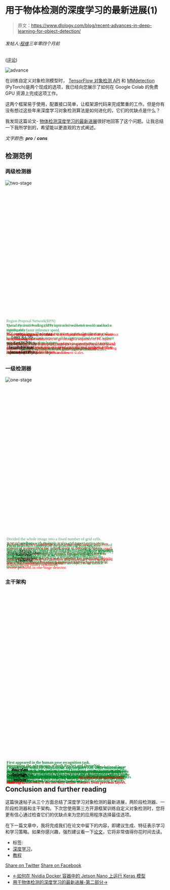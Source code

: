 # 用于物体检测的深度学习的最新进展(1)

> 原文：<https://www.dlology.com/blog/recent-advances-in-deep-learning-for-object-detection/>

###### 发帖人:[程维](/blog/author/Chengwei/)三年零四个月前

([评论](/blog/recent-advances-in-deep-learning-for-object-detection/#disqus_thread))

![advance](img/dfe0945e491f3739e2501380337817b8.png)

在训练自定义对象检测模型时， [TensorFlow 对象检测 API](https://www.dlology.com/blog/how-to-train-an-object-detection-model-easy-for-free/) 和 [MMdetection](https://www.dlology.com/blog/how-to-train-an-object-detection-model-with-mmdetection/) (PyTorch)是两个现成的选项，我已经向您展示了如何在 Google Colab 的免费 GPU 资源上完成这项工作。

这两个框架易于使用，配置接口简单，让框架源代码来完成繁重的工作。但是你有没有想过这些年来深度学习对象检测算法是如何进化的，它们的优缺点是什么？

我发现这篇论文- [物体检测深度学习的最新进展](https://arxiv.org/pdf/1908.03673.pdf)很好地回答了这个问题。让我总结一下我所学到的，希望能以更直观的方式阐述。

*文字颜色: **pro** / **cons***

## 检测范例

### 两级检测器

![two-stage](img/c3835d3c31ab4b16b5cea7878125bdfa.png)

 <svg xmlns:xlink="http://www.w3.org/1999/xlink" xmlns:ev="http://www.w3.org/2001/xml-events" xmlns:v="http://schemas.microsoft.com/visio/2003/SVGExtensions/" viewBox="0 0 592.766 619.695" xml:space="preserve" color-interpolation-filters="sRGB" style="fill: none; fill-rule: evenodd; font-size: 12px; overflow: visible; stroke-linecap: square; stroke-miterlimit: 3;"><title>页-1</title> <title>工作表.13</title> <desc>R-CNN</desc> <text x="42.68" y="585.74" style="fill: #000000; font-family: Calibri; font-size: 1.16666em;" v:langid="1033">R-CNN</text> <title>工作表.14</title> <desc>SPP-net Spatial Pyramid Pooling</desc> <text x="39.3" y="540.86" style="fill: #000000; font-family: Calibri; font-size: 1.16666em;" v:langid="1033">SPP-netSpatial Pyramid <tspan x="38.63" dy="1.2em" style="font-size: 1em;">Pooling</tspan></text> <title>工作表.15</title> <desc>Fast RCNN</desc> <text x="31.59" y="570.76" style="fill: #000000; font-family: Calibri; font-size: 1.16666em;" v:langid="1033">Fast RCNN</text> <title>工作表.16</title> <desc>ROI pooling layer. The feature extraction, region classificat...</desc> <text x="4" y="536.93" style="fill: #00882b; font-family: Calibri; font-size: 1.16666em;" v:langid="1033">ROI pooling layer. The feature extraction, region classification and <tspan x="4" dy="1.2em" style="font-size: 1em;">bounding box regression steps can all be optimized end</tspan>-to-end, without <tspan x="4" dy="1.2em" style="font-size: 1em;">extra cache space to store features.</tspan><tspan x="4" dy="1.2em" style="fill: #ff0000; font-size: 1em;">The proposal generation step still relied on traditional methods such as</tspan> <tspan x="4" dy="1.2em" style="fill: #ff0000; font-size: 1em;">Selective Search or Edge Boxes.</tspan></text> <title>工作表.17</title> <desc>The whole detection framework could not be optimized in an en...</desc> <text x="4" y="577.34" style="fill: #ff0000; font-family: Calibri; font-size: 1.16666em;" v:langid="1033">The whole detection framework could not be optimized in an end-to-end <tspan x="4" dy="1.2em" style="font-size: 1em;">manner, making it difficult to obtain global optimal solution.</tspan></text> <title>工作表.18</title> <desc>Spatial Pyramid Pooling (SPP) layer achieved better results a...</desc> <text x="4" y="507.26" style="fill: #00882b; font-family: Calibri; font-size: 1.16666em;" v:langid="1033">Spatial Pyramid Pooling (SPP) layer achieved better results and had a <tspan x="4" dy="1.2em" style="font-size: 1em;">significantly faster inference speed.</tspan> <tspan x="4" dy="1.2em" style="fill: #ff0000; font-size: 1em;">However the training of SPP</tspan><tspan style="fill: #ff0000; font-size: 1em;">-</tspan><tspan style="fill: #ff0000; font-size: 1em;">net was still multi</tspan><tspan style="fill: #ff0000; font-size: 1em;">-</tspan><tspan style="fill: #ff0000; font-size: 1em;">stage and thus it could not</tspan> <tspan x="4" dy="1.2em" style="fill: #ff0000; font-size: 1em;">be optimized end</tspan><tspan style="fill: #ff0000; font-size: 1em;">-</tspan><tspan style="fill: #ff0000; font-size: 1em;">to</tspan><tspan style="fill: #ff0000; font-size: 1em;">-</tspan><tspan style="fill: #ff0000; font-size: 1em;">end.</tspan><tspan x="4" dy="1.2em" style="fill: #ff0000; font-size: 1em;">SPP layer did not back</tspan><tspan style="fill: #ff0000; font-size: 1em;">-</tspan><tspan style="fill: #ff0000; font-size: 1em;">propagate gradients to convolutional kernels and</tspan> <tspan x="4" dy="1.2em" style="fill: #ff0000; font-size: 1em;">thus all the parameters before the SPP layer were frozen, limited learning</tspan> <tspan x="4" dy="1.2em" style="fill: #ff0000; font-size: 1em;">capability of deep backbone architectures.</tspan></text> <title>工作表.19</title> <desc>Faster R-CNN</desc> <text x="21.94" y="548.76" style="fill: #000000; font-family: Calibri; font-size: 1.16666em;" v:langid="1033">Faster R-CNN</text> <title>工作表.20</title> <desc>Region Proposal Network(RPN) The whole framework could be opt...</desc> <text x="4" y="489.96" style="fill: #459b5c; font-family: Calibri; font-size: 1.16666em;" v:langid="1033">Region Proposal Network(RPN)<tspan x="4" dy="1.2em" style="font-size: 1em;">The whole framework could be optimized in an end</tspan>-to-end manner on <tspan x="4" dy="1.2em" style="font-size: 1em;">training data.</tspan> <tspan x="4" dy="1.2em" style="fill: #ff0000; font-size: 1em;">The computation was not shared in the region classification step, where</tspan> <tspan x="4" dy="1.2em" style="fill: #ff0000; font-size: 1em;">each feature vector still needed to go through a sequence of FC layers</tspan> <tspan x="4" dy="1.2em" style="fill: #ff0000; font-size: 1em;">separately.</tspan><tspan x="4" dy="1.2em" style="fill: #ff0000; font-size: 1em;">used a single deep layer feature map to make the final prediction. This</tspan> <tspan x="4" dy="1.2em" style="fill: #ff0000; font-size: 1em;">made it difficult to detect objects at different scales.</tspan></text> <title>工作表.21</title> <desc>Region-based Fully Convolutional Networks (R-FCN)</desc> <text x="6.33" y="574.87" style="fill: #000000; font-family: Calibri; font-size: 1.16666em;" v:langid="1033">Region-based Fully <tspan x="20.29" dy="1.2em" style="font-size: 1em;">Convolutional</tspan> <tspan x="9.17" dy="1.2em" style="font-size: 1em;">Networks (R</tspan>-FCN)</text> <title>工作表.22</title> <desc>The detector achieved competitive results compared to Faster ...</desc> <text x="4" y="574.87" style="fill: #198742; font-family: Calibri; font-size: 1.16666em;" v:langid="1033">The detector achieved competitive results compared to Faster RCNN <tspan x="4" dy="1.2em" style="font-size: 1em;">without region</tspan>-wise fully connected layer operations.<tspan x="4" dy="1.2em" style="font-size: 1em;">Position-Sensitive Score Map.</tspan></text> <title>工作表.23</title> <desc>Feature Pyramid Networks(FPN)</desc> <text x="12.78" y="588.46" style="fill: #000000; font-family: Calibri; font-size: 1.16666em;" v:langid="1033">Feature Pyramid <tspan x="16.81" dy="1.2em" style="font-size: 1em;">Networks(FPN)</tspan></text> <title>工作表.24</title> <desc>Enable object detection in feature maps at different scales.</desc> <text x="51.91" y="596.86" style="fill: #198742; font-family: Calibri; font-size: 1.16666em;" v:langid="1033">Enable object detection in feature maps at different scales.</text></svg>

### 一级检测器

![one-stage](img/3ecb05c81e03a75033fba25ddae9a98f.png)

 <svg xmlns:xlink="http://www.w3.org/1999/xlink" xmlns:ev="http://www.w3.org/2001/xml-events" xmlns:v="http://schemas.microsoft.com/visio/2003/SVGExtensions/" viewBox="0 0 512.97 589.506" xml:space="preserve" color-interpolation-filters="sRGB" style="fill: none; fill-rule: evenodd; font-size: 12px; overflow: visible; stroke-linecap: square; stroke-miterlimit: 3;"><title>adv2</title> <title>工作表.1</title> <desc>OverFeat</desc> <text x="36.75" y="543.53" style="fill: #000000; font-family: Calibri; font-size: 1.08334em;" v:langid="1033">OverFeat</text> <title>工作表.2</title> <desc>In order to detect multiscale objects, the input image was re...</desc> <text x="6.94" y="512.33" style="fill: #198742; font-family: Calibri; font-size: 1.08334em;" v:langid="1033">In order to detect multiscale objects, the input image was resized <tspan x="4" dy="1.2em" style="font-size: 1em;">into multiple scales which were fed into the network. Finally, the</tspan> <tspan x="4" dy="1.2em" style="font-size: 1em;">predictions across all the scales were merged together.</tspan><tspan x="4" dy="1.2em" style="fill: #ff0000; font-size: 1em;">However, the training of classifiers and regressors were separated</tspan> <tspan x="4" dy="1.2em" style="fill: #ff0000; font-size: 1em;">without being jointly optimized.</tspan></text> <title>工作表.3</title> <desc>YOLO</desc> <text x="45.02" y="531.34" style="fill: #000000; font-family: Calibri; font-size: 1.08334em;" v:langid="1033">YOLO</text> <title>工作表.4</title> <desc>Divided the whole image into fixed number of grid cells. YOLO...</desc> <text x="4" y="492.34" style="fill: #459b5c; font-family: Calibri; font-size: 1.08334em;" v:langid="1033">Divided the whole image into a fixed number of grid cells.<tspan x="4" dy="1.2em" style="fill: #ff0000; font-size: 1em;">YOLO faced some challenges: i) it could detect up to only two</tspan> <tspan x="4" dy="1.2em" style="fill: #ff0000; font-size: 1em;">objects at a given location, which made it difficult to detect small</tspan> <tspan x="4" dy="1.2em" style="fill: #ff0000; font-size: 1em;">objects and crowded objects. ii) only the last feature map was</tspan> <tspan x="4" dy="1.2em" style="fill: #ff0000; font-size: 1em;">used for prediction, which was not suitable for predicting objects</tspan> <tspan x="4" dy="1.2em" style="fill: #ff0000; font-size: 1em;">at multiple scales and aspect ratios</tspan></text> <title>工作表.5</title> <desc>Single-Shot Mulibox Detector (SSD)</desc> <text x="6.77" y="537.01" style="fill: #000000; font-family: Calibri; font-size: 1.08334em;" v:langid="1033">Single-Shot Mulibox <tspan x="20.88" dy="1.2em" style="font-size: 1em;">Detector (SSD)</tspan></text> <title>工作表.6</title> <desc>A set of anchors with multiple scales and aspect-ratios were ...</desc> <text x="4" y="505.81" style="fill: #00882b; font-family: Calibri; font-size: 1.08334em;" v:langid="1033">A set of <tspan style="font-size: 1em; font-weight: bold;">anchors</tspan> with multiple scales and aspect-ratios were <tspan x="4" dy="1.2em" style="font-size: 1em;">generated to discretize the output space of bounding boxes,</tspan> <tspan x="4" dy="1.2em" style="font-size: 1em;">predicted objects on multiple feature maps. (</tspan><tspan style="font-size: 1em; font-weight: bold;">multiple scales</tspan>), <tspan x="4" dy="1.2em" style="font-size: 1em;">hard negative mining.</tspan><tspan x="4" dy="1.2em" style="fill: #ff0000; font-size: 1em;">The class imbalance between foreground and background is a</tspan> <tspan x="4" dy="1.2em" style="fill: #ff0000; font-size: 1em;">severe problem in one</tspan><tspan style="fill: #ff0000; font-size: 1em;">-</tspan><tspan style="fill: #ff0000; font-size: 1em;">stage detector.</tspan></text> <title>工作表.7</title> <desc>RetinaNet</desc> <text x="32.96" y="545.03" style="fill: #000000; font-family: Calibri; font-size: 1.08334em;" v:langid="1033">RetinaNet</text> <title>工作表.8</title> <desc>Focal loss which suppressed the gradients of easy negative sa...</desc> <text x="4" y="513.83" style="fill: #00882b; font-family: Calibri; font-size: 1.08334em; font-weight: bold;" v:langid="1033">Focal loss<tspan style="font-size: 1em; font-weight: normal;">which suppressed the gradients of easy negative</tspan> <tspan x="4" dy="1.2em" style="font-size: 1em; font-weight: normal;">samples instead of simply discarding them.used</tspan> feature pyramid <tspan x="4" dy="1.2em" style="font-size: 1em;">networks</tspan><tspan style="font-size: 1em; font-weight: normal;">to detect multi</tspan><tspan style="font-size: 1em; font-weight: normal;">-</tspan><tspan style="font-size: 1em; font-weight: normal;">scale objects at different levels of</tspan> <tspan x="4" dy="1.2em" style="font-size: 1em; font-weight: normal;">feature maps.</tspan></text> <title>工作表.9</title> <desc>YOLOv2</desc> <text x="38.79" y="557.31" style="fill: #000000; font-family: Calibri; font-size: 1.08334em;" v:langid="1033">YOLOv2</text> <title>工作表.10</title> <desc>Adopted a more powerful deep convolutional backbone. YOLOv2 d...</desc> <text x="4" y="533.91" style="fill: #00882b; font-family: Calibri; font-size: 1.08334em;" v:langid="1033">Adopted a more powerful deep convolutional backbone. YOLOv2 <tspan x="4" dy="1.2em" style="font-size: 1em;">defined better anchor priors by k</tspan>-means clustering from the <tspan x="4" dy="1.2em" style="font-size: 1em;">training data (instead of setting manually). multi</tspan>-scale training <tspan x="4" dy="1.2em" style="font-size: 1em;">techniques.</tspan></text> <title>工作表.11</title> <desc>Anchor-free object, the goal was to predict keypoints of the ...</desc> <text x="4" y="554.45" style="fill: #00882b; font-family: Calibri; font-size: 1.08334em;" v:langid="1033">Anchor-free object, the goal was to predict key points of the <tspan x="4" dy="1.2em" style="font-size: 1em;">bounding box, instead of trying to fit an object to an anchor.</tspan></text> <title>工作表.12</title> <desc>CornerNet</desc> <text x="33.31" y="562.25" style="fill: #000000; font-family: Calibri; font-size: 1.08334em;" v:langid="1033">CornerNet</text></svg>

### 主干架构

##  <svg xmlns:xlink="http://www.w3.org/1999/xlink" xmlns:ev="http://www.w3.org/2001/xml-events" xmlns:v="http://schemas.microsoft.com/visio/2003/SVGExtensions/" viewBox="0 0 496.49 592.474" xml:space="preserve" color-interpolation-filters="sRGB" style="fill: none; fill-rule: evenodd; font-size: 12px; overflow: visible; stroke-linecap: square; stroke-miterlimit: 3;"><title>adv3</title> <title>工作表.1</title> <desc>ResNet</desc> <text x="25.14" y="579.99" style="fill: #000000; font-family: Calibri; font-size: 1.00001em;" v:langid="1033">ResNet</text> <title>工作表.2</title> <desc>ResNet-v2</desc> <text x="17.55" y="567.88" style="fill: #000000; font-family: Calibri; font-size: 1.00001em;" v:langid="1033">ResNet-v2</text> <title>工作表.3</title> <desc>Appropriate ordering of the Batch Normalization could further...</desc> <text x="4" y="553.34" style="fill: #00882b; font-family: Calibri; font-size: 1.00001em;" v:langid="1033">Appropriate ordering of the Batch Normalization could further perform <tspan x="4" dy="1.2em" style="font-size: 1em;">better than original ResNet. possible to successfully train a network with</tspan> <tspan x="4" dy="1.2em" style="font-size: 1em;">more than 1000 layers.</tspan></text> <title>工作表.4</title> <desc>Reduced optimization difficulties by introducing shortcut con...</desc> <text x="4" y="572.79" style="fill: #00882b; font-family: Calibri; font-size: 1.00001em;" v:langid="1033">Reduced optimization difficulties by introducing shortcut connections. <tspan x="4" dy="1.2em" style="fill: #ff0000; font-size: 1em;">Shortcut connection, it did not fully utilize features from previous layers.</tspan></text> <title>工作表.5</title> <desc>DenseNet</desc> <text x="18.73" y="567.74" style="fill: #000000; font-family: Calibri; font-size: 1.00001em;" v:langid="1033">DenseNet</text> <title>工作表.6</title> <desc>Retained the shallow layer features, and improved information...</desc> <text x="4" y="553.34" style="fill: #00882b; font-family: Calibri; font-size: 1.00001em;" v:langid="1033">Retained the shallow layer features, and improved information flow, by <tspan x="4" dy="1.2em" style="font-size: 1em; font-weight: bold;">concatenating</tspan> the input with the residual output instead of element-wise <tspan x="4" dy="1.2em" style="font-size: 1em;">addition.</tspan></text> <title>工作表.7</title> <desc>Integrating the advantages of both ResNet and DenseNet. Divid...</desc> <text x="4" y="535.11" style="fill: #00882b; font-family: Calibri; font-size: 1.00001em;" v:langid="1033">Integrating the advantages of both ResNet and DenseNet.<tspan x="4" dy="1.2em" style="font-size: 1em;">Divides x channels into two parts, used for dense connection computation</tspan> <tspan x="4" dy="1.2em" style="font-size: 1em;">and element</tspan>-wise summation, the result was the concatenated output of the <tspan x="4" dy="1.2em" style="font-size: 1em;">two branches.</tspan></text> <title>工作表.8</title> <desc>Dual Path Network(DPN)</desc> <text x="20.37" y="549.51" style="fill: #000000; font-family: Calibri; font-size: 1.00001em;" v:langid="1033">Dual Path <tspan x="7.15" dy="1.2em" style="font-size: 1em;">Network(DPN)</tspan></text> <title>工作表.23</title> <desc>ResNeXt</desc> <text x="22.02" y="563.27" style="fill: #000000; font-family: Calibri; font-size: 1.00001em;" v:langid="1033">ResNeXt</text> <title>工作表.24</title> <desc>Considerably reduced computation and memory cost while mainta...</desc> <text x="4" y="541.67" style="fill: #00882b; font-family: Calibri; font-size: 1.00001em;" v:langid="1033">Considerably reduced computation and memory cost while maintaining <tspan x="4" dy="1.2em" style="font-size: 1em;">comparable classification accuracy. Adopted</tspan> <tspan style="font-size: 1em; font-weight: bold;">group convolution layers</tspan> <tspan x="4" dy="1.2em" style="font-size: 1em;">which sparsely connects feature map channels to reduce computation</tspan> <tspan x="4" dy="1.2em" style="font-size: 1em;">cost.</tspan></text> <title>工作表.25</title> <desc>MobileNet</desc> <text x="16.54" y="577.51" style="fill: #000000; font-family: Calibri; font-size: 1.00001em;" v:langid="1033">MobileNet</text> <title>工作表.26</title> <desc>Significantly reduced computation cost as well as number of p...</desc> <text x="4" y="570.16" style="fill: #00882b; font-family: Calibri; font-size: 1.00001em;" v:langid="1033">Significantly reduced computation cost as well as the number of parameters <tspan x="4" dy="1.2em" style="font-size: 1em;">without significant loss in classification accuracy.</tspan></text> <title>工作表.27</title> <desc>Increasing model width to improve the learning capacity, appl...</desc> <text x="4" y="553.61" style="fill: #00882b; font-family: Calibri; font-size: 1.00001em;" v:langid="1033">Increasing model width to improve the learning capacity, applied different <tspan x="4" dy="1.2em" style="font-size: 1em;">scale convolution kernels (1 × 1; 3 × 3 and 5 × 5) on the same feature map</tspan> <tspan x="4" dy="1.2em" style="font-size: 1em;">in a given layer.</tspan></text> <title>工作表.28</title> <desc>GoogleNet</desc> <text x="16.43" y="568.01" style="fill: #000000; font-family: Calibri; font-size: 1.00001em;" v:langid="1033">GoogleNet</text> <title>工作表.29</title> <desc>DetNet</desc> <text x="25.04" y="567.87" style="fill: #000000; font-family: Calibri; font-size: 1.00001em;" v:langid="1033">DetNet</text> <title>工作表.30</title> <desc>Kept high resolution feature maps for prediction with dilated...</desc> <text x="4" y="560.67" style="fill: #00882b; font-family: Calibri; font-size: 1.00001em;" v:langid="1033">Kept high-resolution feature maps for prediction with<tspan style="font-size: 1em; font-weight: bold;">dilated convolutions</tspan> <tspan x="4" dy="1.2em" style="font-size: 1em;">to increase receptive fields. Detected objects on multi</tspan>-scale feature maps.</text> <title>工作表.31</title> <desc>Hourglass Network</desc> <text x="18.68" y="546.44" style="fill: #000000; font-family: Calibri; font-size: 1.00001em;" v:langid="1033">Hourglass <tspan x="21.45" dy="1.2em" style="font-size: 1em;">Network</tspan></text> <title>工作表.32</title> <desc>First appeared in human pose recognition task. First downsamp...</desc> <text x="4" y="524.84" style="fill: #00882b; font-family: Calibri; font-size: 1.00001em;" v:langid="1033">First appeared in the human pose recognition task.<tspan x="4" dy="1.2em" style="font-size: 1em;">First downsampled the input image via a sequence of convolutional layer</tspan> <tspan x="4" dy="1.2em" style="font-size: 1em;">or pooling layer, and upsampled the feature map via deconvolutional</tspan> <tspan x="4" dy="1.2em" style="font-size: 1em;">operation. To avoid information loss in downsampling stage, skip</tspan> <tspan x="4" dy="1.2em" style="font-size: 1em;">connections were used between downsampling and upsampling features.</tspan></text> <title>工作表.33</title> <desc>VGG16</desc> <text x="25.54" y="579.99" style="fill: #000000; font-family: Calibri; font-size: 1.00001em;" v:langid="1033">VGG16</text> <title>工作表.34</title> <desc>Increasing depth led to better performance, but also led to o...</desc> <text x="4" y="572.79" style="fill: #00882b; font-family: Calibri; font-size: 1.00001em;" v:langid="1033">Increasing depth led to better performance, <tspan style="fill: #ff0000; font-size: 1em;">but also led to optimization</tspan> <tspan x="4" dy="1.2em" style="fill: #ff0000; font-size: 1em;">challenges.</tspan></text></svg> Conclusion and further reading

这篇快速帖子从三个方面总结了深度学习对象检测的最新进展，两阶段检测器、一阶段检测器和主干架构。下次您使用第三方开源框架训练自定义对象检测时，您将更有信心通过检查它们的优缺点来为您的应用程序选择最佳选项。

在下一篇文章中，我将完成我们在论文中留下的内容，即建议生成、特征表示学习和学习策略。如果你感兴趣，强烈建议看一下[论文](https://arxiv.org/pdf/1908.03673.pdf)，它将非常值得你花时间去读。

*   标签:
*   [深度学习](/blog/tag/deep-learning/)，
*   [教程](/blog/tag/tutorial/)

[Share on Twitter](https://twitter.com/intent/tweet?url=https%3A//www.dlology.com/blog/recent-advances-in-deep-learning-for-object-detection/&text=Recent%20Advances%20in%20Deep%20Learning%20for%20Object%20Detection%20-%20Part%201) [Share on Facebook](https://www.facebook.com/sharer/sharer.php?u=https://www.dlology.com/blog/recent-advances-in-deep-learning-for-object-detection/)

*   [←如何在 Nvidia Docker 容器中的 Jetson Nano 上运行 Keras 模型](/blog/how-to-run-keras-model-on-jetson-nano-in-nvidia-docker-container/)
*   [用于物体检测的深度学习的最新进展-第二部分→](/blog/recent-advances-in-deep-learning-for-object-detection-part-2/)